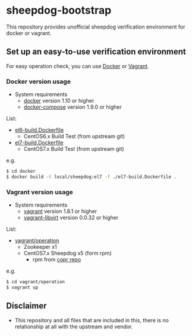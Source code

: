 # sheepdog-bootstrap

This repository provides unofficial sheepdog verification environment for docker or vagrant.

## Set up an easy-to-use verification environment

For easy operation check, you can use [Docker](https://www.docker.com/) or [Vagrant](https://www.vagrantup.com/).

### Docker version usage

- System requirements
  - [docker](https://docs.docker.com/) version 1.10 or higher
  - [docker-compose](https://docs.docker.com/compose/) version 1.9.0 or higher

List:

- [el6-build.Dockerfile](docker/el6-build.Dockerfile)
    - CentOS6.x Build Test (from upstream git)
- [el7-build.Dockerfile](docker/el7-build.Dockerfile)
    - CentOS7.x Build Test (from upstream git)


e.g.

```bash
$ cd docker
$ docker build -t local/sheepdog:el7 -f ./el7-build.Dockerfile .
```


### Vagrant version usage

 - System requirements
   - [vagrant](https://www.vagrantup.com/docs/) version 1.8.1 or higher
   - [vagrant-libvirt](https://github.com/vagrant-libvirt/vagrant-libvirt) version 0.0.32 or higher

List:

- [vagrant/operation](vagrant/operation)
    - Zookeeper x1
    - CentOS7.x Sheepdog x5 (form rpm)
      - rpm from [copr repo](https://copr.fedorainfracloud.org/coprs/khara/sheepdog/)


e.g.

```bash
$ cd vagrant/operation
$ vagrant up
```



## Disclaimer

- This repository and all files that are included in this, there is no relationship at all with the upstream and vendor.
